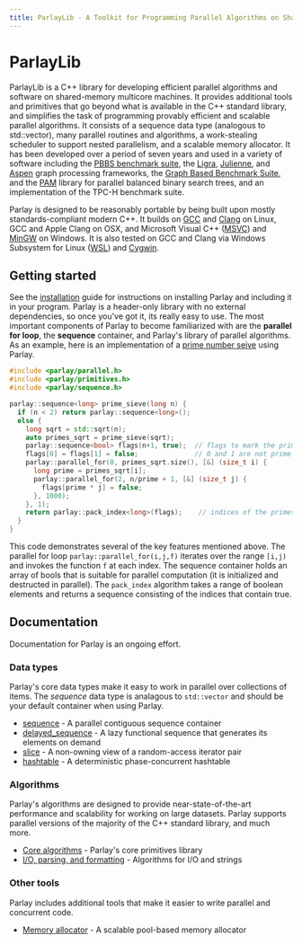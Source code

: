 ```yaml
---
title: ParlayLib - A Toolkit for Programming Parallel Algorithms on Shared-Memory Multicore Machines
---
```


# ParlayLib

ParlayLib is a C++ library for developing efficient parallel algorithms and software on shared-memory multicore machines. It provides additional tools and primitives that go beyond what is available in the C++ standard library, and simplifies the task of programming provably efficient and scalable parallel algorithms. It consists of a sequence data type (analogous to std::vector), many parallel routines and algorithms, a work-stealing scheduler to support nested parallelism, and a scalable memory allocator. It has been developed over a period of seven years and used in a variety of software including the [PBBS benchmark suite](http://www.cs.cmu.edu/~pbbs/benchmarks.html), the [Ligra](http://jshun.github.io/ligra/), [Julienne](https://dl.acm.org/doi/pdf/10.1145/3087556.3087580), and [Aspen](https://github.com/ldhulipala/aspen) graph processing frameworks, the [Graph Based Benchmark Suite](https://github.com/ParAlg/gbbs), and the [PAM](https://cmuparlay.github.io/PAMWeb/) library for parallel balanced binary search trees, and an implementation of the TPC-H benchmark suite.

Parlay is designed to be reasonably portable by being built upon mostly standards-compliant modern C++. It builds on [GCC](https://gcc.gnu.org/) and [Clang](https://clang.llvm.org/) on Linux, GCC and Apple Clang on OSX, and Microsoft Visual C++ ([MSVC](https://visualstudio.microsoft.com/vs/)) and [MinGW](http://www.mingw.org/) on Windows. It is also tested on GCC and Clang via Windows Subsystem for Linux ([WSL](https://docs.microsoft.com/en-us/windows/wsl/about)) and [Cygwin](https://www.cygwin.com/).

## Getting started

See the [installation](./installation.md) guide for instructions on installing Parlay and including it in your program. Parlay is a header-only library with no external dependencies, so once you've got it, its really easy to use. The most important components of Parlay to become familiarized with are the **parallel for loop**, the **sequence** container, and Parlay's library of parallel algorithms. As an example, here is an implementation of a [prime number seive](https://en.wikipedia.org/wiki/Sieve_of_Eratosthenes) using Parlay.

```c++
#include <parlay/parallel.h>
#include <parlay/primitives.h>
#include <parlay/sequence.h>

parlay::sequence<long> prime_sieve(long n) {
  if (n < 2) return parlay::sequence<long>();
  else {
    long sqrt = std::sqrt(n);
    auto primes_sqrt = prime_sieve(sqrt);
    parlay::sequence<bool> flags(n+1, true);  // flags to mark the primes
    flags[0] = flags[1] = false;              // 0 and 1 are not prime
    parlay::parallel_for(0, primes_sqrt.size(), [&] (size_t i) {
      long prime = primes_sqrt[i];
      parlay::parallel_for(2, n/prime + 1, [&] (size_t j) {
        flags[prime * j] = false;
      }, 1000);
    }, 1);
    return parlay::pack_index<long>(flags);    // indices of the primes
  }
}
```

This code demonstrates several of the key features mentioned above. The parallel for loop `parlay::parallel_for(i,j,f)` iterates over the range `[i,j)` and invokes the function `f` at each index. The sequence container holds an array of bools that is suitable for parallel computation (it is initialized and destructed in parallel). The `pack_index` algorithm takes a range of boolean elements and returns a sequence consisting of the indices that contain true.

## Documentation

Documentation for Parlay is an ongoing effort.

### Data types

Parlay's core data types make it easy to work in parallel over collections of items. The *sequence* data type is analagous to `std::vector` and should be your default container when using Parlay.

* [sequence](./datatypes/sequence.md) - A parallel contiguous sequence container
* [delayed_sequence](./datatypes/delayed_sequence.md) - A lazy functional sequence that generates its elements on demand
* [slice](./datatypes/slice.md) - A non-owning view of a random-access iterator pair
* [hashtable](./datatypes/hashtable.md) - A deterministic phase-concurrent hashtable

### Algorithms

Parlay's algorithms are designed to provide near-state-of-the-art performance and scalability for working on large datasets. Parlay supports parallel versions of the majority of the C++ standard library, and much more.

* [Core algorithms](./algorithms/primitives.md) - Parlay's core primitives library
* [I/O, parsing, and formatting](./algorithms/io.md) - Algorithms for I/O and strings

### Other tools

Parlay includes additional tools that make it easier to write parallel and concurrent code.

* [Memory allocator](./other/allocator.md) - A scalable pool-based memory allocator


